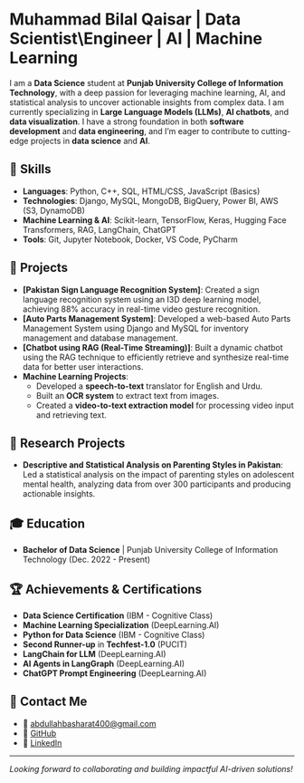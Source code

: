 # Muhammad Bilal Qaisar | Data Scientist\Engineer | AI | Machine Learning

I am a **Data Science** student at **Punjab University College of Information Technology**, with a deep passion for leveraging machine learning, AI, and statistical analysis to uncover actionable insights from complex data. I am currently specializing in **Large Language Models (LLMs)**, **AI chatbots**, and **data visualization**. I have a strong foundation in both **software development** and **data engineering**, and I’m eager to contribute to cutting-edge projects in **data science** and **AI**.

## 🔧 Skills
- **Languages**: Python, C++, SQL, HTML/CSS, JavaScript (Basics)
- **Technologies**: Django, MySQL, MongoDB, BigQuery, Power BI, AWS (S3, DynamoDB)
- **Machine Learning & AI**: Scikit-learn, TensorFlow, Keras, Hugging Face Transformers, RAG, LangChain, ChatGPT
- **Tools**: Git, Jupyter Notebook, Docker, VS Code, PyCharm

## 🚀 Projects
- **[Pakistan Sign Language Recognition System]**: Created a sign language recognition system using an I3D deep learning model, achieving 88% accuracy in real-time video gesture recognition.
- **[Auto Parts Management System]**: Developed a web-based Auto Parts Management System using Django and MySQL for inventory management and database management.
- **[Chatbot using RAG (Real-Time Streaming)]**: Built a dynamic chatbot using the RAG technique to efficiently retrieve and synthesize real-time data for better user interactions.
- **Machine Learning Projects**: 
    - Developed a **speech-to-text** translator for English and Urdu.
    - Built an **OCR system** to extract text from images.
    - Created a **video-to-text extraction model** for processing video input and retrieving text.

## 🧠 Research Projects
- **Descriptive and Statistical Analysis on Parenting Styles in Pakistan**: Led a statistical analysis on the impact of parenting styles on adolescent mental health, analyzing data from over 300 participants and producing actionable insights.
  
## 🎓 Education
- **Bachelor of Data Science** | Punjab University College of Information Technology (Dec. 2022 - Present)    

## 🏆 Achievements & Certifications
- **Data Science Certification** (IBM - Cognitive Class)
- **Machine Learning Specialization** (DeepLearning.AI)
- **Python for Data Science** (IBM - Cognitive Class)
- **Second Runner-up** in **Techfest-1.0** (PUCIT)
- **LangChain for LLM** (DeepLearning.AI)
- **AI Agents in LangGraph** (DeepLearning.AI)
- **ChatGPT Prompt Engineering** (DeepLearning.AI)

## 📡 Contact Me
- 📧 [abdullahbasharat400@gmail.com](mailto:muhammadbilalqaiar@gmail.com)
- 🔗 [GitHub](https://github.com/Abdullah-Basharat)
- 🔗 [LinkedIn](https://www.linkedin.com/in/abdullah-basharat786/)

---
*Looking forward to collaborating and building impactful AI-driven solutions!*  
